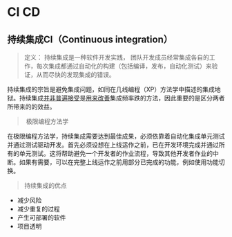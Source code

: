 # CI CD

## 持续集成CI（Continuous integration）

> 定义： 持续集成是一种软件开发实践， 团队开发成员经常集成各自的工作，每次集成都通过自动化的构建（包括编译，发布，自动化测试）来验证，从而尽快的发现集成的错误。

​	持续集成的宗旨是避免集成问题，如同在几线编程（XP）方法学中描述的集成地狱。持续集成[并非普遍接受]()是[用来改善]()集成频率跌的方法，因此重要的是区分两者所带来的的效益。

> ​	极限编程方法学

​	在极限编程方法学，持续集成需要达到最佳成果，必须依靠着自动化集成单元测试并通过测试驱动开发。首先必须设想在上线运作之前，已在开发环境完成并通过所有的单元测试。这将帮助避免一个开发者的作业流程，导致其他开发者作业的中断。如果有需要，可以在完整上线运作之前用部分已完成的功能，例如使用功能切换。

> 持续集成的优点

* 减少风险
* 减少重复的过程
* 产生可部署的软件
* 项目透明